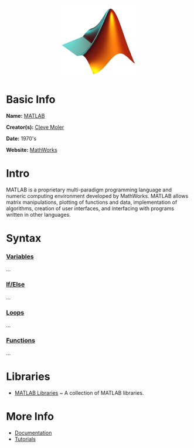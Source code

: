 <p align="center"><img width="200" height="200" src="https://github.com/jgphilpott/babel/blob/main/Matlab/logo.png"></p>

# Basic Info

**Name:** [MATLAB](https://en.wikipedia.org/wiki/MATLAB)

**Creator(s):** [Cleve Moler](https://en.wikipedia.org/wiki/Cleve_Moler)

**Date:** 1970's

**Website:** [MathWorks](https://www.mathworks.com/products/matlab.html)

# Intro

MATLAB is a proprietary multi-paradigm programming language and numeric computing environment developed by MathWorks. MATLAB allows matrix manipulations, plotting of functions and data, implementation of algorithms, creation of user interfaces, and interfacing with programs written in other languages.

# Syntax

### [Variables](https://www.tutorialspoint.com/matlab/matlab_variables.htm)

...

### [If/Else](https://www.tutorialspoint.com/matlab/matlab_decisions.htm)

...

### [Loops](https://www.tutorialspoint.com/matlab/matlab_loops.htm)

...

### [Functions](https://www.tutorialspoint.com/matlab/matlab_functions.htm)

...

# Libraries

 - [MATLAB Libraries](https://www.mathworks.com/help/simulink/gui/libraries.html) ~ A collection of MATLAB libraries.

# More Info

 - [Documentation](https://www.mathworks.com/help/?s_tid=hp_ff_l_doc)
 - [Tutorials](https://www.tutorialspoint.com/matlab/index.htm)
